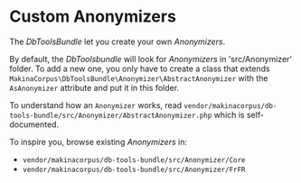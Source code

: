 # Custom Anonymizers

The *DbToolsBundle* let you create your own *Anonymizers*.

By default, the *DbToolsbundle* will look for *Anonymizers* in 'src/Anonymizer' folder.
To add a new one, you only have to create a class that extends `MakinaCorpus\DbToolsBundle\Anonymizer\AbstractAnonymizer` with
the `AsAnonymizer` attribute and put it in this folder.

To understand how an `Anonymizer` works, read `vendor/makinacorpus/db-tools-bundle/src/Anonymizer/AbstractAnonymizer.php`
which is self-documented.

To inspire you, browse existing *Anonymizers* in:

* `vendor/makinacorpus/db-tools-bundle/src/Anonymizer/Core`
* `vendor/makinacorpus/db-tools-bundle/src/Anonymizer/FrFR`